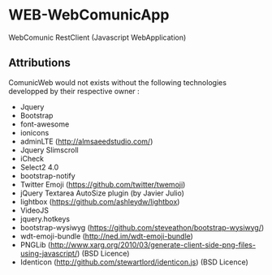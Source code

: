 # WEB-WebComunicApp

WebComunic RestClient (Javascript WebApplication)

## Attributions

ComunicWeb would not exists without the following technologies developped by their respective owner :
- Jquery
- Bootstrap
- font-awesome
- ionicons
- adminLTE (http://almsaeedstudio.com/)
- Jquery Slimscroll
- iCheck
- Select2 4.0
- bootstrap-notify
- Twitter Emoji (https://github.com/twitter/twemoji)
- jQuery Textarea AutoSize plugin (by Javier Julio)
- lightbox (https://github.com/ashleydw/lightbox)
- VideoJS
- jquery.hotkeys
- bootstrap-wysiwyg (https://github.com/steveathon/bootstrap-wysiwyg/)
- wdt-emoji-bundle (http://ned.im/wdt-emoji-bundle)
- PNGLib (http://www.xarg.org/2010/03/generate-client-side-png-files-using-javascript/) (BSD Licence)
- Identicon (http://github.com/stewartlord/identicon.js) (BSD Licence)